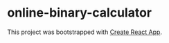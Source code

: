 # online-binary-calculator

This project was bootstrapped with [Create React App](https://github.com/facebook/create-react-app).
